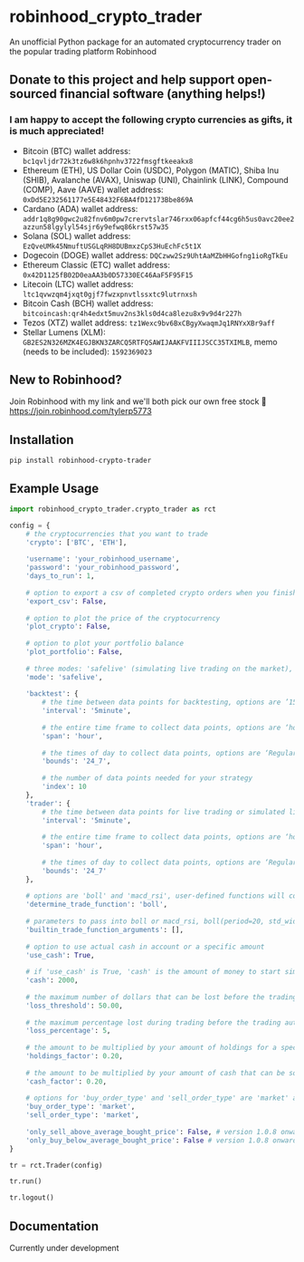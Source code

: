 # robinhood_crypto_trader
An unofficial Python package for an automated cryptocurrency trader on the popular trading platform Robinhood

## Donate to this project and help support open-sourced financial software (anything helps!)

### I am happy to accept the following crypto currencies as gifts, it is much appreciated!
- Bitcoin (BTC) wallet address: `bc1qvljdr72k3tz6w8k6hpnhv3722fmsgftkeeakx8`
- Ethereum (ETH), US Dollar Coin (USDC), Polygon (MATIC), Shiba Inu (SHIB), Avalanche (AVAX), Uniswap (UNI), Chainlink (LINK), Compound (COMP), Aave (AAVE) wallet address: `0xDd5E232561177e5E48432F6BA4fD12173Bbe869A`
- Cardano (ADA) wallet address: `addr1q8g90gwc2u82fnv6m0pw7crervtslar746rxx06apfcf44cg6h5us0avc20ee2azzun58lgylyl54sjr6y9efwq86krst57w35`
- Solana (SOL) wallet address: `EzQveUMk45NmuftUSGLqRH8DUBmxzCpS3HuEchFc5t1X`
- Dogecoin (DOGE) wallet address: `DQCzww2Sz9UhtAaMZbHHGofng1ioRgTkEu`
- Ethereum Classic (ETC) wallet address: `0x42D1125fB02D0eaAA3b0D57330EC46AaF5F95F15`
- Litecoin (LTC) wallet address: `ltc1qvwzqm4jxqt0gjf7fwzxpnvtlssxtc9lutrnxsh`
- Bitcoin Cash (BCH) wallet address: `bitcoincash:qr4h4edxt5muv2ns3kls0d4ca8lezu8x9v9d4r227h`
- Tezos (XTZ) wallet address: `tz1Wexc9bv6BxCBgyXwaqmJq1RNYxXBr9aff`
- Stellar Lumens (XLM): `GB2ES2N326MZK4EGJBKN3ZARCQ5RTFQSAWIJAAKFVIIIJSCC35TXIMLB`, memo (needs to be included): `1592369023`

## New to Robinhood?
Join Robinhood with my link and we'll both pick our own free stock 🤝 https://join.robinhood.com/tylerp5773

## Installation
```
pip install robinhood-crypto-trader
```

## Example Usage

```python
import robinhood_crypto_trader.crypto_trader as rct

config = {
    # the cryptocurrencies that you want to trade
    'crypto': ['BTC', 'ETH'],
    
    'username': 'your_robinhood_username',
    'password': 'your_robinhood_password',
    'days_to_run': 1,
    
    # option to export a csv of completed crypto orders when you finish trading
    'export_csv': False,
    
    # option to plot the price of the cryptocurrency
    'plot_crypto': False,
    
    # option to plot your portfolio balance
    'plot_portfolio': False,
    
    # three modes: 'safelive' (simulating live trading on the market), 'live', and 'backtest'
    'mode': 'safelive',
    
    'backtest': {
        # the time between data points for backtesting, options are ’15second’, ‘5minute’, ‘10minute’, ‘hour’, ‘day’, or ‘week’
        'interval': '5minute',
        
        # the entire time frame to collect data points, options are ‘hour’, ‘day’, ‘week’, ‘month’, ‘3month’, ‘year’, or ‘5year’
        'span': 'hour',
        
        # the times of day to collect data points, options are ‘Regular’ (6 hours a day), ‘trading’ (9 hours a day), ‘extended’ (16 hours a day), ‘24_7’ (24 hours a day)
        'bounds': '24_7',
        
        # the number of data points needed for your strategy
        'index': 10
    },
    'trader': {
        # the time between data points for live trading or simulated live trading, options are ’15second’, ‘5minute’, ‘10minute’, ‘hour’, ‘day’, or ‘week’
        'interval': '5minute',
        
        # the entire time frame to collect data points, options are ‘hour’, ‘day’, ‘week’, ‘month’, ‘3month’, ‘year’, or ‘5year’
        'span': 'hour',
        
        # the times of day to collect data points, options are ‘Regular’ (6 hours a day), ‘trading’ (9 hours a day), ‘extended’ (16 hours a day), ‘24_7’ (24 hours a day)
        'bounds': '24_7'
    },
    
    # options are 'boll' and 'macd_rsi', user-defined functions will come in later versions
    'determine_trade_function': 'boll',
    
    # parameters to pass into boll or macd_rsi, boll(period=20, std_width=2.0) and macd_rsi(rsi_period, rsi_index, rsi_sell_level, rsi_buy_level, macd_fast_period, macd_slow_period, macd_signal_period, macd_index)
    'builtin_trade_function_arguments': [],
    
    # option to use actual cash in account or a specific amount
    'use_cash': True,
    
    # if 'use_cash' is True, 'cash' is the amount of money to start simulating trading on the market
    'cash': 2000,
    
    # the maximum number of dollars that can be lost before the trading automatically shuts down
    'loss_threshold': 50.00,
    
    # the maximum percentage lost during trading before the trading automatically shuts down
    'loss_percentage': 5,
    
    # the amount to be multiplied by your amount of holdings for a specific cryptocurrency that can be sold in one iteration
    'holdings_factor': 0.20,
    
    # the amount to be multiplied by your amount of cash that can be sold for a specific cryptocurrency in one iteration
    'cash_factor': 0.20,
    
    # options for 'buy_order_type' and 'sell_order_type' are 'market' and 'limit'
    'buy_order_type': 'market',
    'sell_order_type': 'market',
    
    'only_sell_above_average_bought_price': False, # version 1.0.8 onwards
    'only_buy_below_average_bought_price': False # version 1.0.8 onwards
}

tr = rct.Trader(config)

tr.run()

tr.logout()
```

## Documentation
Currently under development
